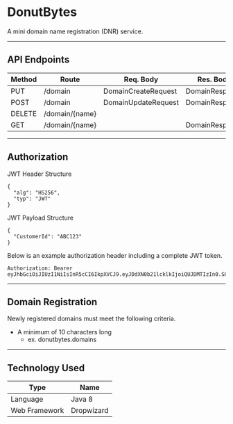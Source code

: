 # DonutBytes
A mini domain name registration (DNR) service.

---
## API Endpoints
| Method | Route          | Req. Body           | Res. Body      | Headers       |
|--------|----------------|---------------------|----------------|---------------|
| PUT    | /domain        | DomainCreateRequest | DomainResponse | Authorization |
| POST   | /domain        | DomainUpdateRequest | DomainResponse | Authorization |
| DELETE | /domain/{name} |                     |                | Authorization |
| GET    | /domain/{name} |                     | DomainResponse |               |

---
## Authorization
JWT Header Structure
```
{
  "alg": "HS256",
  "typ": "JWT"
}
```

JWT Payload Structure
```
{
  "CustomerId": "ABC123"
}
```

Below is an example authorization header including a complete JWT token.
```
Authorization: Bearer eyJhbGciOiJIUzI1NiIsInR5cCI6IkpXVCJ9.eyJDdXN0b21lcklkIjoiQUJDMTIzIn0.SOmWEVz1hu6XoRLgxepZ_IQpFwMiZSMzVKJcMdRdbkc
```

---
## Domain Registration
Newly registered domains must meet the following criteria.
- A minimum of 10 characters long 
    - ex. donutbytes.domains

---
## Technology Used
| Type          | Name       |
|---------------|------------|
| Language      | Java 8     |
| Web Framework | Dropwizard |